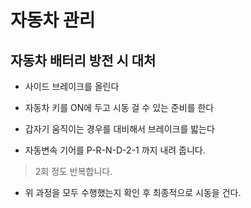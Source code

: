 # 자동차 관리

## 자동차 배터리 방전 시 대처

- 사이드 브레이크를 올린다

- 자동차 키를 ON에 두고 시동 걸 수 있는 준비를 한다

- 갑자기 움직이는 경우를 대비해서 브레이크를 밟는다

- 자동변속 기어를 P-R-N-D-2-1 까지 내려 줍니다.
> 2회 정도 반복합니다.

- 위 과정을 모두 수행했는지 확인 후 최종적으로 시동을 건다.
